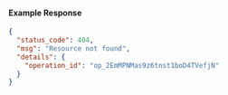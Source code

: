 
#### Example Response

```json
{
  "status_code": 404,
  "msg": "Resource not found",
  "details": {
    "operation_id": "op_2EmMPNMas9z6tnst1boD4TVefjN"
  }
}